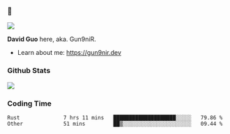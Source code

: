 ### 👋

![](https://komarev.com/ghpvc/?username=Gun9niR&label=Total+Views)

**David Guo** here, aka. Gun9niR.

- Learn about me: https://gun9nir.dev

### Github Stats

<img src="https://github-readme-stats.vercel.app/api?username=Gun9niR&count_private=true&show_icons=true&theme=vue-dark&hide_title=true">

### Coding Time

<!--START_SECTION:waka-->

```text
Rust              7 hrs 11 mins   ████████████████████░░░░░   79.86 %
Other             51 mins         ██▒░░░░░░░░░░░░░░░░░░░░░░   09.44 %
```

<!--END_SECTION:waka-->

